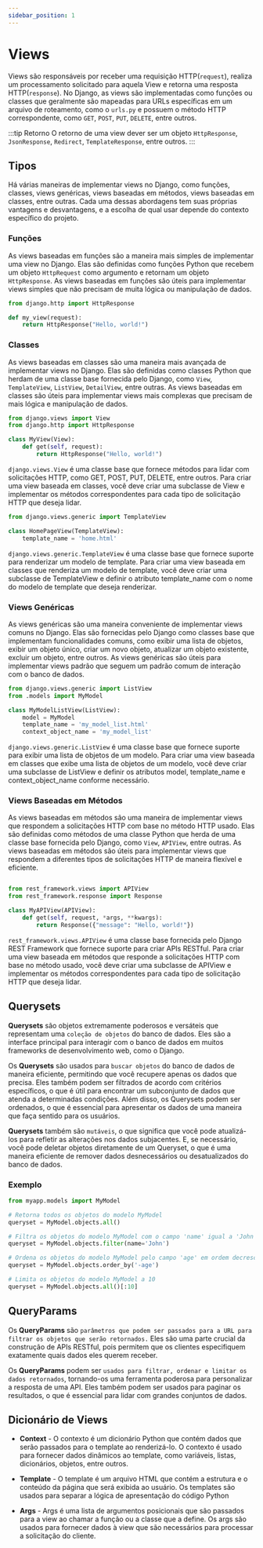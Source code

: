 ```yaml
---
sidebar_position: 1
---
```




# Views

Views são responsáveis por receber uma requisição HTTP(`request`), realiza um processamento solicitado para aquela View e retorna uma resposta HTTP(`response`). No Django, as views são implementadas como funções ou classes que geralmente são mapeadas para URLs específicas em um arquivo de roteamento, como o `urls.py` e possuem o método HTTP correspondente, como `GET`, `POST`, `PUT`, `DELETE`, entre outros.

:::tip Retorno
    O retorno de uma view dever ser um objeto `HttpResponse`, `JsonResponse`, `Redirect`, `TemplateResponse`, entre outros.
:::

## Tipos

Há várias maneiras de implementar views no Django, como funções, classes, views genéricas, views baseadas em métodos, views baseadas em classes, entre outras. Cada uma dessas abordagens tem suas próprias vantagens e desvantagens, e a escolha de qual usar depende do contexto específico do projeto.

### Funções

As views baseadas em funções são a maneira mais simples de implementar uma view no Django. Elas são definidas como funções Python que recebem um objeto `HttpRequest` como argumento e retornam um objeto `HttpResponse`. As views baseadas em funções são úteis para implementar views simples que não precisam de muita lógica ou manipulação de dados.

```python	
from django.http import HttpResponse

def my_view(request):
    return HttpResponse("Hello, world!")
```

### Classes

As views baseadas em classes são uma maneira mais avançada de implementar views no Django. Elas são definidas como classes Python que herdam de uma classe base fornecida pelo Django, como `View`, `TemplateView`, `ListView`, `DetailView`, entre outras. As views baseadas em classes são úteis para implementar views mais complexas que precisam de mais lógica e manipulação de dados.

```python views.py
from django.views import View
from django.http import HttpResponse

class MyView(View):
    def get(self, request):
        return HttpResponse("Hello, world!")
```

`django.views.View` é uma classe base que fornece métodos para lidar com solicitações HTTP, como GET, POST, PUT, DELETE, entre outros. Para criar uma view baseada em classes, você deve criar uma subclasse de View e implementar os métodos correspondentes para cada tipo de solicitação HTTP que deseja lidar.


```python TemplateView.py
from django.views.generic import TemplateView

class HomePageView(TemplateView):
    template_name = 'home.html'
```

`django.views.generic.TemplateView` é uma classe base que fornece suporte para renderizar um modelo de template. Para criar uma view baseada em classes que renderiza um modelo de template, você deve criar uma subclasse de TemplateView e definir o atributo template_name com o nome do modelo de template que deseja renderizar.

### Views Genéricas

As views genéricas são uma maneira conveniente de implementar views comuns no Django. Elas são fornecidas pelo Django como classes base que implementam funcionalidades comuns, como exibir uma lista de objetos, exibir um objeto único, criar um novo objeto, atualizar um objeto existente, excluir um objeto, entre outros. As views genéricas são úteis para implementar views padrão que seguem um padrão comum de interação com o banco de dados.

```python ListView.py
from django.views.generic import ListView
from .models import MyModel

class MyModelListView(ListView):
    model = MyModel
    template_name = 'my_model_list.html'
    context_object_name = 'my_model_list'
```

`django.views.generic.ListView` é uma classe base que fornece suporte para exibir uma lista de objetos de um modelo. Para criar uma view baseada em classes que exibe uma lista de objetos de um modelo, você deve criar uma subclasse de ListView e definir os atributos model, template_name e context_object_name conforme necessário.


### Views Baseadas em Métodos

As views baseadas em métodos são uma maneira de implementar views que respondem a solicitações HTTP com base no método HTTP usado. Elas são definidas como métodos de uma classe Python que herda de uma classe base fornecida pelo Django, como `View`, `APIView`, entre outras. As views baseadas em métodos são úteis para implementar views que respondem a diferentes tipos de solicitações HTTP de maneira flexível e eficiente.

```python

from rest_framework.views import APIView
from rest_framework.response import Response

class MyAPIView(APIView):
    def get(self, request, *args, **kwargs):
        return Response({"message": "Hello, world!"})
```

`rest_framework.views.APIView` é uma classe base fornecida pelo Django REST Framework que fornece suporte para criar APIs RESTful. Para criar uma view baseada em métodos que responde a solicitações HTTP com base no método usado, você deve criar uma subclasse de APIView e implementar os métodos correspondentes para cada tipo de solicitação HTTP que deseja lidar.


## Querysets

**Querysets** são objetos extremamente poderosos e versáteis que representam uma `coleção de objetos` do banco de dados. Eles são a interface principal para interagir com o banco de dados em muitos frameworks de desenvolvimento web, como o Django.

Os **Querysets** são usados para `buscar objetos` do banco de dados de maneira eficiente, permitindo que você recupere apenas os dados que precisa. Eles também podem ser filtrados de acordo com critérios específicos, o que é útil para encontrar um subconjunto de dados que atenda a determinadas condições. Além disso, os Querysets podem ser ordenados, o que é essencial para apresentar os dados de uma maneira que faça sentido para os usuários.

**Querysets** também são `mutáveis`, o que significa que você pode atualizá-los para refletir as alterações nos dados subjacentes. E, se necessário, você pode deletar objetos diretamente de um Queryset, o que é uma maneira eficiente de remover dados desnecessários ou desatualizados do banco de dados.

### Exemplo

```python
from myapp.models import MyModel

# Retorna todos os objetos do modelo MyModel
queryset = MyModel.objects.all()

# Filtra os objetos do modelo MyModel com o campo 'name' igual a 'John'
queryset = MyModel.objects.filter(name='John')

# Ordena os objetos do modelo MyModel pelo campo 'age' em ordem decrescente
queryset = MyModel.objects.order_by('-age')

# Limita os objetos do modelo MyModel a 10
queryset = MyModel.objects.all()[:10]
```


## QueryParams

Os **QueryParams** são `parâmetros que podem ser passados para a URL para filtrar os objetos que serão retornados.` Eles são uma parte crucial da construção de APIs RESTful, pois permitem que os clientes especifiquem exatamente quais dados eles querem receber.

Os **QueryParams** podem ser `usados para filtrar, ordenar e limitar os dados retornados`, tornando-os uma ferramenta poderosa para personalizar a resposta de uma API. Eles também podem ser usados para paginar os resultados, o que é essencial para lidar com grandes conjuntos de dados.



## Dicionário de Views

- **Context** - O contexto é um dicionário Python que contém dados que serão passados para o template ao renderizá-lo. O contexto é usado para fornecer dados dinâmicos ao template, como variáveis, listas, dicionários, objetos, entre outros.

- **Template** - O template é um arquivo HTML que contém a estrutura e o conteúdo da página que será exibida ao usuário. Os templates são usados para separar a lógica de apresentação do código Python

- **Args** - Args é uma lista de argumentos posicionais que são passados para a view ao chamar a função ou a classe que a define. Os args são usados para fornecer dados à view que são necessários para processar a solicitação do cliente.